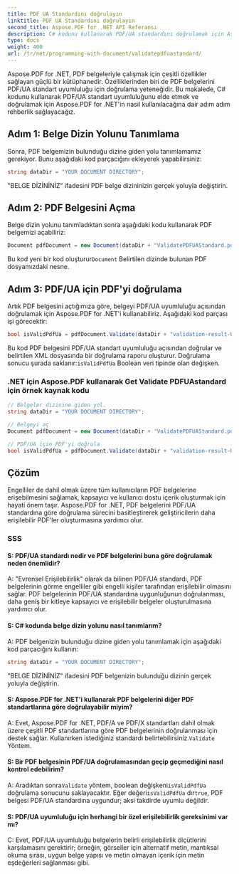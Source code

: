 ```yaml
---
title: PDF UA Standardını doğrulayın
linktitle: PDF UA Standardını doğrulayın
second_title: Aspose.PDF for .NET API Referansı
description: C# kodunu kullanarak PDF/UA standardını doğrulamak için Aspose.PDF for .NET'i nasıl kullanacağınızı öğrenin. Adım adım kılavuz.
type: docs
weight: 400
url: /tr/net/programming-with-document/validatepdfuastandard/
---
```

Aspose.PDF for .NET, PDF belgeleriyle çalışmak için çeşitli özellikler sağlayan güçlü bir kütüphanedir. Özelliklerinden biri de PDF belgelerini PDF/UA standart uyumluluğu için doğrulama yeteneğidir. Bu makalede, C# kodunu kullanarak PDF/UA standart uyumluluğunu elde etmek ve doğrulamak için Aspose.PDF for .NET'in nasıl kullanılacağına dair adım adım rehberlik sağlayacağız.

## Adım 1: Belge Dizin Yolunu Tanımlama

Sonra, PDF belgemizin bulunduğu dizine giden yolu tanımlamamız gerekiyor. Bunu aşağıdaki kod parçacığını ekleyerek yapabilirsiniz:

```csharp
string dataDir = "YOUR DOCUMENT DIRECTORY";
```

"BELGE DİZİNİNİZ" ifadesini PDF belge dizininizin gerçek yoluyla değiştirin.

## Adım 2: PDF Belgesini Açma

Belge dizin yolunu tanımladıktan sonra aşağıdaki kodu kullanarak PDF belgemizi açabiliriz:

```csharp
Document pdfDocument = new Document(dataDir + "ValidatePDFUAStandard.pdf");
```

 Bu kod yeni bir kod oluşturur`Document` Belirtilen dizinde bulunan PDF dosyamızdaki nesne.

## Adım 3: PDF/UA için PDF'yi doğrulama

Artık PDF belgesini açtığımıza göre, belgeyi PDF/UA uyumluluğu açısından doğrulamak için Aspose.PDF for .NET'i kullanabiliriz. Aşağıdaki kod parçası işi görecektir:

```csharp
bool isValidPdfUa = pdfDocument.Validate(dataDir + "validation-result-UA.xml", PdfFormat.PDF_UA_1);
```

 Bu kod PDF belgesini PDF/UA standart uyumluluğu açısından doğrular ve belirtilen XML dosyasında bir doğrulama raporu oluşturur. Doğrulama sonucu şurada saklanır:`isValidPdfUa` Boolean veri tipinde olan değişken.

### .NET için Aspose.PDF kullanarak Get Validate PDFUAstandard için örnek kaynak kodu

```csharp
// Belgeler dizinine giden yol.
string dataDir = "YOUR DOCUMENT DIRECTORY";

// Belgeyi aç
Document pdfDocument = new Document(dataDir + "ValidatePDFUAStandard.pdf");

// PDF/UA için PDF'yi doğrula
bool isValidPdfUa = pdfDocument.Validate(dataDir + "validation-result-UA.xml", PdfFormat.PDF_UA_1); 
```

## Çözüm

Engelliler de dahil olmak üzere tüm kullanıcıların PDF belgelerine erişebilmesini sağlamak, kapsayıcı ve kullanıcı dostu içerik oluşturmak için hayati önem taşır. Aspose.PDF for .NET, PDF belgelerini PDF/UA standardına göre doğrulama sürecini basitleştirerek geliştiricilerin daha erişilebilir PDF'ler oluşturmasına yardımcı olur.

### SSS

#### S: PDF/UA standardı nedir ve PDF belgelerini buna göre doğrulamak neden önemlidir?

A: "Evrensel Erişilebilirlik" olarak da bilinen PDF/UA standardı, PDF belgelerinin görme engelliler gibi engelli kişiler tarafından erişilebilir olmasını sağlar. PDF belgelerinin PDF/UA standardına uygunluğunun doğrulanması, daha geniş bir kitleye kapsayıcı ve erişilebilir belgeler oluşturulmasına yardımcı olur.

#### S: C# kodunda belge dizin yolunu nasıl tanımlarım?

A: PDF belgenizin bulunduğu dizine giden yolu tanımlamak için aşağıdaki kod parçacığını kullanın:

```csharp
string dataDir = "YOUR DOCUMENT DIRECTORY";
```

"BELGE DİZİNİNİZ" ifadesini PDF belgenizin bulunduğu dizinin gerçek yoluyla değiştirin.

#### S: Aspose.PDF for .NET'i kullanarak PDF belgelerini diğer PDF standartlarına göre doğrulayabilir miyim?

 A: Evet, Aspose.PDF for .NET, PDF/A ve PDF/X standartları dahil olmak üzere çeşitli PDF standartlarına göre PDF belgelerinin doğrulanması için destek sağlar. Kullanırken istediğiniz standardı belirtebilirsiniz.`Validate` Yöntem.

#### S: Bir PDF belgesinin PDF/UA doğrulamasından geçip geçmediğini nasıl kontrol edebilirim?

 A: Aradıktan sonra`Validate` yöntem, boolean değişkeni`isValidPdfUa` doğrulama sonucunu saklayacaktır. Eğer değeri`isValidPdfUa` dır`true`, PDF belgesi PDF/UA standardına uygundur; aksi takdirde uyumlu değildir.

#### S: PDF/UA uyumluluğu için herhangi bir özel erişilebilirlik gereksinimi var mı?

C: Evet, PDF/UA uyumluluğu belgelerin belirli erişilebilirlik ölçütlerini karşılamasını gerektirir; örneğin, görseller için alternatif metin, mantıksal okuma sırası, uygun belge yapısı ve metin olmayan içerik için metin eşdeğerleri sağlanması gibi.